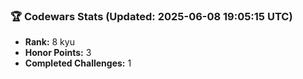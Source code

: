 ### 🏆 Codewars Stats (Updated: 2025-06-08 19:05:15 UTC)

- **Rank:** 8 kyu
- **Honor Points:** 3
- **Completed Challenges:** 1
